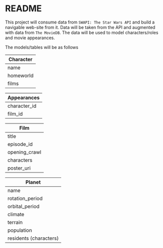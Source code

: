 # README

This project will consume data from `SWAPI: The Star Wars API` and build a navigable web-site from it. Data will be taken from the API and augmented with data from `The MovieDB`. The data will be used to model characters/roles and movie appearances.

The models/tables will be as follows

Character |
--------- |
name |
homeworld |
films |
    
Appearances |
----------- |
character_id |
film_id |
  
Film |
----- |
title |
episode_id |
opening_crawl |
characters |
poster_uri |
  
Planet |
------ |
name |
rotation_period |
orbital_period |
climate |
terrain |
population |
residents (characters) |
